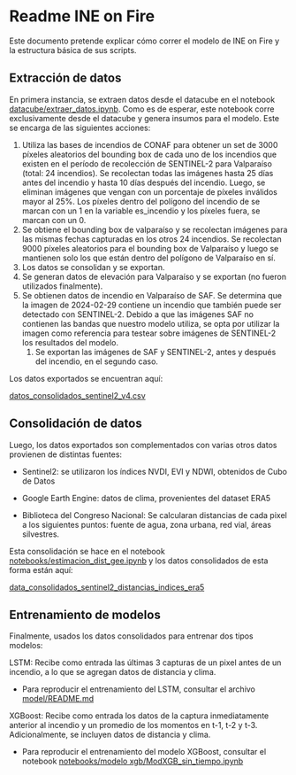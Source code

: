 # Readme INE on Fire

Este documento pretende explicar cómo correr el modelo de INE on Fire y la estructura básica de sus scripts. 

## Extracción de datos

En primera instancia, se extraen datos desde el datacube en el notebook [datacube/extraer_datos.ipynb](https://github.com/inesscc/ine-on-fire/blob/main/datacube/extraer_datos.ipynb). Como es de esperar, este notebook corre exclusivamente desde el datacube y genera insumos para el modelo. Este se encarga de las siguientes acciones:

1. Utiliza las bases de incendios de CONAF para obtener un set de 3000 píxeles aleatorios del bounding box de cada uno de los incendios que existen en el período de recolección de SENTINEL-2 para Valparaíso (total: 24 incendios). Se recolectan todas las imágenes hasta 25 días antes del incendio y hasta 10 días después del incendio. Luego, se eliminan imágenes que vengan con un porcentaje de píxeles inválidos mayor al 25%. Los píxeles dentro del polígono del incendio de se marcan con un 1 en la variable es_incendio y los píxeles fuera, se marcan con un 0.
2. Se obtiene el bounding box de valparaíso y se recolectan imágenes para las mismas fechas capturadas en los otros 24 incendios. Se recolectan 9000 píxeles aleatorios para el bounding box de Valparaíso y luego se mantienen solo los que están dentro del polígono de Valparaíso en sí. 
3. Los datos se consolidan y se exportan.
4. Se generan datos de elevación para Valparaíso y se exportan (no fueron utilizados finalmente).
5. Se obtienen datos de incendio en Valparaíso de SAF. Se determina que la imagen de 2024-02-29 contiene un incendio que también puede ser detectado con SENTINEL-2. Debido a que las imágenes SAF no contienen las bandas que nuestro modelo utiliza, se opta por utilizar la imagen como referencia para testear sobre imágenes de SENTINEL-2 los resultados del modelo.
   1. Se exportan las imágenes de SAF y SENTINEL-2, antes y después del incendio, en el segundo caso.

Los datos exportados se encuentran aquí: 

[datos_consolidados_sentinel2_v4.csv](https://drive.google.com/file/d/1kvHDOSgTqMMwqzLe7yieMH0UjQFKxg_e/view?usp=drive_link)

## Consolidación de datos

Luego, los datos exportados son complementados con varias otros datos provienen de distintas fuentes:

- Sentinel2: se utilizaron los índices NVDI, EVI y NDWI, obtenidos de Cubo de Datos

- Google Earth Engine: datos de clima, provenientes del dataset ERA5

- Biblioteca del Congreso Nacional: Se calcularan distancias de cada pixel a los siguientes puntos: fuente de agua, zona urbana, red vial, áreas silvestres.

Esta consolidación se hace en el notebook [notebooks/estimacion_dist_gee.ipynb](https://github.com/inesscc/ine-on-fire/blob/main/notebooks/estimacion_dist_gee.ipynb) y los datos consolidados de esta forma están aquí:

[data_consolidados_sentinel2_distancias_indices_era5](https://drive.google.com/file/d/1wZPiMqg6tzRgqy62DRVIEYL8vkFPBsSb/view?usp=drive_link)


## Entrenamiento de modelos

Finalmente, usados los datos consolidados para entrenar dos tipos modelos:

LSTM: Recibe como entrada las últimas 3 capturas de un pixel antes de un incendio, a lo que se agregan datos de distancia y clima.

- Para reproducir el entrenamiento del LSTM, consultar el archivo [model/README.md](https://github.com/inesscc/ine-on-fire/blob/main/model/README.md)

XGBoost: Recibe como entrada los datos de la captura inmediatamente anterior al incendio y un promedio de los momentos en t-1, t-2 y t-3. Adicionalmente, se incluyen datos de distancia y clima.

- Para reproducir el entrenamiento del modelo XGBoost, consultar el notebook [notebooks/modelo xgb/ModXGB_sin_tiempo.ipynb](https://github.com/inesscc/ine-on-fire/blob/main/notebooks/modelo%20xgb/ModXGB_sin_tiempo.ipynb)